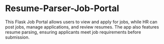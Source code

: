 ﻿# Resume-Parser-Job-Portal
This Flask Job Portal allows users to view and apply for jobs, while HR can post jobs, manage applications, and review resumes. The app also features resume parsing, ensuring applicants meet job requirements before submission.
